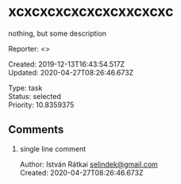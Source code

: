# xcxcxcxcxcxcxcxxcxcxc

nothing, but some description

Reporter: <>  

Created: 2019-12-13T16:43:54.517Z  
Updated: 2020-04-27T08:26:46.673Z

Type: task  
Status: selected  
Priority: 10.8359375

## Comments
1.  single line comment
    

    Author: István Rátkai <selindek@gmail.com>  
    Created: 2020-04-27T08:26:46.673Z  
